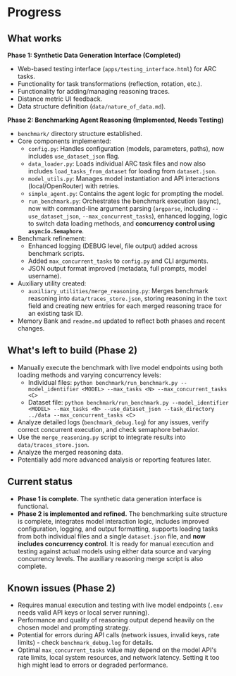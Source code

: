 # Progress

## What works

**Phase 1: Synthetic Data Generation Interface (Completed)**
*   Web-based testing interface (`apps/testing_interface.html`) for ARC tasks.
*   Functionality for task transformations (reflection, rotation, etc.).
*   Functionality for adding/managing reasoning traces.
*   Distance metric UI feedback.
*   Data structure definition (`data/nature_of_data.md`).

**Phase 2: Benchmarking Agent Reasoning (Implemented, Needs Testing)**
*   `benchmark/` directory structure established.
*   Core components implemented:
    *   `config.py`: Handles configuration (models, parameters, paths), now includes `use_dataset_json` flag.
    *   `data_loader.py`: Loads individual ARC task files and now also includes `load_tasks_from_dataset` for loading from `dataset.json`.
    *   `model_utils.py`: Manages model instantiation and API interactions (local/OpenRouter) with retries.
    *   `simple_agent.py`: Contains the agent logic for prompting the model.
    *   `run_benchmark.py`: Orchestrates the benchmark execution (async), now with command-line argument parsing (`argparse`, including `--use_dataset_json`, `--max_concurrent_tasks`), enhanced logging, logic to switch data loading methods, and **concurrency control using `asyncio.Semaphore`**.
*   Benchmark refinement:
    *   Enhanced logging (DEBUG level, file output) added across benchmark scripts.
    *   Added `max_concurrent_tasks` to `config.py` and CLI arguments.
    *   JSON output format improved (metadata, full prompts, model username).
*   Auxiliary utility created:
    *   `auxiliary_utilities/merge_reasoning.py`: Merges benchmark reasoning into `data/traces_store.json`, storing reasoning in the `text` field and creating new entries for each merged reasoning trace for an existing task ID.
*   Memory Bank and `readme.md` updated to reflect both phases and recent changes.

## What's left to build (Phase 2)

*   Manually execute the benchmark with live model endpoints using both loading methods and varying concurrency levels:
    *   Individual files: `python benchmark/run_benchmark.py --model_identifier <MODEL> --max_tasks <N> --max_concurrent_tasks <C>`
    *   Dataset file: `python benchmark/run_benchmark.py --model_identifier <MODEL> --max_tasks <N> --use_dataset_json --task_directory ../data --max_concurrent_tasks <C>`
*   Analyze detailed logs (`benchmark_debug.log`) for any issues, verify correct concurrent execution, and check semaphore behavior.
*   Use the `merge_reasoning.py` script to integrate results into `data/traces_store.json`.
*   Analyze the merged reasoning data.
*   Potentially add more advanced analysis or reporting features later.

## Current status

*   **Phase 1 is complete.** The synthetic data generation interface is functional.
*   **Phase 2 is implemented and refined.** The benchmarking suite structure is complete, integrates model interaction logic, includes improved configuration, logging, and output formatting, supports loading tasks from both individual files and a single `dataset.json` file, and **now includes concurrency control**. It is ready for manual execution and testing against actual models using either data source and varying concurrency levels. The auxiliary reasoning merge script is also complete.

## Known issues (Phase 2)

*   Requires manual execution and testing with live model endpoints (`.env` needs valid API keys or local server running).
*   Performance and quality of reasoning output depend heavily on the chosen model and prompting strategy.
*   Potential for errors during API calls (network issues, invalid keys, rate limits) - check `benchmark_debug.log` for details.
*   Optimal `max_concurrent_tasks` value may depend on the model API's rate limits, local system resources, and network latency. Setting it too high might lead to errors or degraded performance.
